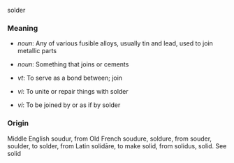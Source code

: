 solder
### Meaning
+ _noun_: Any of various fusible alloys, usually tin and lead, used to join metallic parts
+ _noun_: Something that joins or cements

+ _vt_: To serve as a bond between; join
+ _vi_: To unite or repair things with solder
+ _vi_: To be joined by or as if by solder

### Origin

Middle English soudur, from Old French soudure, soldure, from souder, soulder, to solder, from Latin solidāre, to make solid, from solidus, solid. See solid

